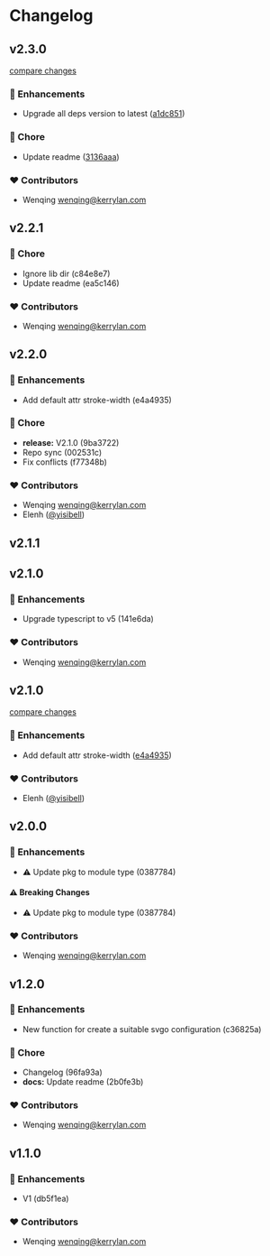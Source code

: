 # Changelog


## v2.3.0

[compare changes](https://github.com/yisibell/svgo-extra/compare/v2.2.1...v2.3.0)

### 🚀 Enhancements

- Upgrade all deps version to latest ([a1dc851](https://github.com/yisibell/svgo-extra/commit/a1dc851))

### 🏡 Chore

- Update readme ([3136aaa](https://github.com/yisibell/svgo-extra/commit/3136aaa))

### ❤️ Contributors

- Wenqing <wenqing@kerrylan.com>

## v2.2.1


### 🏡 Chore

  - Ignore lib dir (c84e8e7)
  - Update readme (ea5c146)

### ❤️  Contributors

- Wenqing <wenqing@kerrylan.com>

## v2.2.0


### 🚀 Enhancements

  - Add default attr stroke-width (e4a4935)

### 🏡 Chore

  - **release:** V2.1.0 (9ba3722)
  - Repo sync (002531c)
  - Fix conflicts (f77348b)

### ❤️  Contributors

- Wenqing <wenqing@kerrylan.com>
- Elenh ([@yisibell](http://github.com/yisibell))

## v2.1.1

## v2.1.0


### 🚀 Enhancements

  - Upgrade typescript to v5 (141e6da)

### ❤️  Contributors

- Wenqing <wenqing@kerrylan.com>
## v2.1.0

[compare changes](https://github.com/yisibell/svgo-extra/compare/v2.0.0...v2.1.0)


### 🚀 Enhancements

  - Add default attr stroke-width ([e4a4935](https://github.com/yisibell/svgo-extra/commit/e4a4935))

### ❤️  Contributors

- Elenh ([@yisibell](http://github.com/yisibell))

## v2.0.0


### 🚀 Enhancements

  - ⚠️  Update pkg to module type (0387784)

#### ⚠️  Breaking Changes

  - ⚠️  Update pkg to module type (0387784)

### ❤️  Contributors

- Wenqing <wenqing@kerrylan.com>

## v1.2.0


### 🚀 Enhancements

  - New function for create a suitable svgo configuration (c36825a)

### 🏡 Chore

  - Changelog (96fa93a)
  - **docs:** Update readme (2b0fe3b)

### ❤️  Contributors

- Wenqing <wenqing@kerrylan.com>

## v1.1.0


### 🚀 Enhancements

  - V1 (db5f1ea)

### ❤️  Contributors

- Wenqing <wenqing@kerrylan.com>

